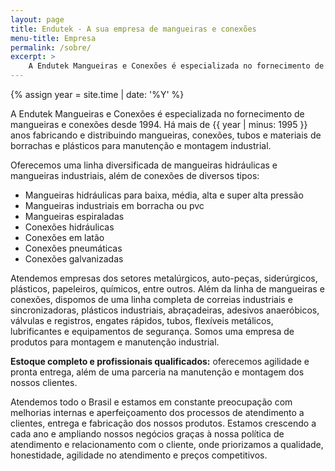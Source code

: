 ```yaml
---
layout: page
title: Endutek - A sua empresa de mangueiras e conexões
menu-title: Empresa
permalink: /sobre/
excerpt: >
    A Endutek Mangueiras e Conexões é especializada no fornecimento de mangueiras e conexões desde 1994. Oferecemos uma linha diversificada de mangueiras hidráulicas e mangueiras industriais, além de conexões de diversos tipos.
---
```


{% assign year = site.time | date: '%Y' %}

A Endutek Mangueiras e Conexões é especializada no fornecimento de mangueiras e conexões desde 1994. Há mais de {{ year | minus: 1995 }} anos fabricando e distribuindo mangueiras, conexões, tubos e materiais de borrachas e plásticos para manutenção e montagem industrial.

Oferecemos uma linha diversificada de mangueiras hidráulicas e mangueiras industriais, além de conexões de diversos tipos:

- Mangueiras hidráulicas para baixa, média, alta e super alta pressão
- Mangueiras industriais em borracha ou pvc
- Mangueiras espiraladas
- Conexões hidráulicas
- Conexões em latão
- Conexões pneumáticas
- Conexões galvanizadas

Atendemos empresas dos setores metalúrgicos, auto-peças, siderúrgicos, plásticos, papeleiros, químicos, entre outros. Além da linha de mangueiras e conexões, dispomos de uma linha completa de correias industriais e sincronizadoras, plásticos industriais, abraçadeiras, adesivos anaeróbicos, válvulas e registros, engates rápidos, tubos, flexíveis metálicos, lubrificantes e equipamentos de segurança. Somos uma empresa de produtos para montagem e manutenção industrial.

**Estoque completo e profissionais qualificados:** oferecemos agilidade e pronta entrega, além de uma parceria na manutenção e montagem dos nossos clientes.

Atendemos todo o Brasil e estamos em constante preocupação com melhorias internas e aperfeiçoamento dos processos de atendimento a clientes, entrega e fabricação dos nossos produtos. Estamos crescendo a cada ano e ampliando nossos negócios graças à nossa política de atendimento e relacionamento com o cliente, onde priorizamos a qualidade, honestidade, agilidade no atendimento e preços competitivos.
